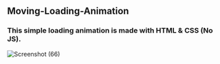 ## Moving-Loading-Animation

### This simple loading animation is made with HTML & CSS (No JS).

![Screenshot (66)](https://github.com/artinmohajeri/Moving-Loading-Animation/assets/95845593/39b43624-ea73-4bba-99fe-23998ad68d2e)
